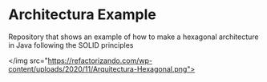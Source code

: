 # Architectura Example
Repository that shows an example of how to make a hexagonal architecture in Java following the SOLID principles

</img src="https://refactorizando.com/wp-content/uploads/2020/11/Arquitectura-Hexagonal.png">

